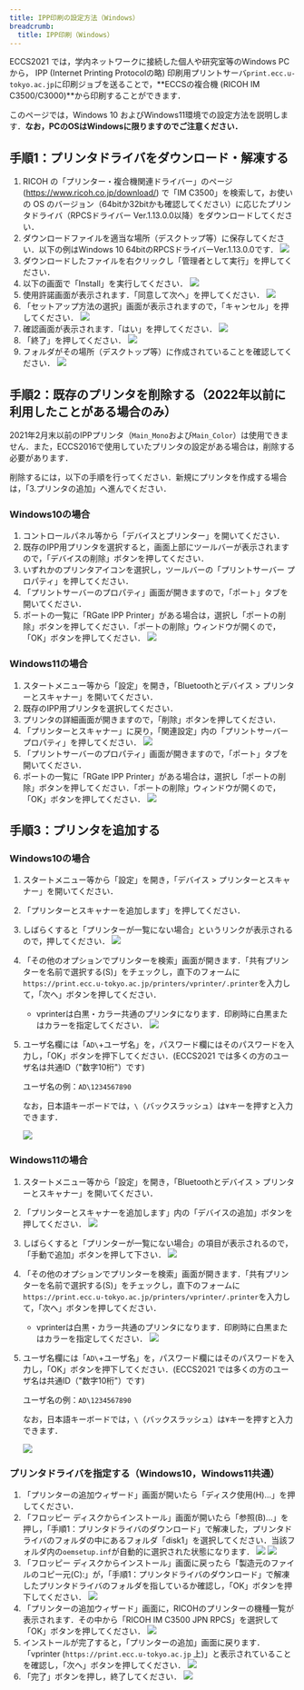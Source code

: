```yaml
---
title: IPP印刷の設定方法（Windows）
breadcrumb:
  title: IPP印刷（Windows）
---
```


ECCS2021 では，学内ネットワークに接続した個人や研究室等のWindows PCから， IPP (Internet Printing Protocolの略) 印刷用プリントサーバ`print.ecc.u-tokyo.ac.jp`に印刷ジョブを送ることで，**ECCSの複合機 (RICOH IM C3500/C3000)**から印刷することができます．

このページでは，Windows 10 およびWindows11環境での設定方法を説明します．**なお，PCのOSはWindowsに限りますのでご注意ください．**

## 手順1：プリンタドライバをダウンロード・解凍する

1. RICOH の「プリンター・複合機関連ドライバー」のページ (<https://www.ricoh.co.jp/download/>) で「IM C3500」を検索して，お使いの OS のバージョン（64bitか32bitかも確認してください）に応じたプリンタドライバ（RPCSドライバー Ver.1.13.0.0以降）をダウンロードしてください．
1. ダウンロードファイルを適当な場所（デスクトップ等）に保存してください．以下の例はWindows 10 64bitのRPCSドライバーVer.1.13.0.0です．
    ![](./f1.png)
1. ダウンロードしたファイルを右クリックし「管理者として実行」を押してください．
1. 以下の画面で「Install」を実行してください．
    ![](./f2.png)
1. 使用許諾画面が表示されます．「同意して次へ」を押してください．
    ![](./f3.png)
1. 「セットアップ方法の選択」画面が表示されますので，「キャンセル」を押してください．
    ![](./f4.png)
1. 確認画面が表示されます．「はい」を押してください．
    ![](./f5.png)
1. 「終了」を押してください．
    ![](./f6.png)
1. フォルダがその場所（デスクトップ等）に作成されていることを確認してください．
    ![](./f7.png)

## 手順2：既存のプリンタを削除する（2022年以前に利用したことがある場合のみ）

2021年2月末以前のIPPプリンタ（`Main_Mono`および`Main_Color`）は使用できません．また，ECCS2016で使用していたプリンタの設定がある場合は，削除する必要があります．

削除するには，以下の手順を行ってください．新規にプリンタを作成する場合は，「3.プリンタの追加」へ進んでください．

### Windows10の場合

1. コントロールパネル等から「デバイスとプリンター」を開いてください．
1. 既存のIPP用プリンタを選択すると，画面上部にツールバーが表示されますので，「デバイスの削除」ボタンを押してください．
1. いずれかのプリンタアイコンを選択し，ツールバーの「プリントサーバー プロパティ」を押してください．
1. 「プリントサーバーのプロパティ」画面が開きますので，「ポート」タブを開いてください．
1. ポートの一覧に「RGate IPP Printer」がある場合は，選択し「ポートの削除」ボタンを押してください．「ポートの削除」ウィンドウが開くので，「OK」ボタンを押してください．
    ![](./f20.png)

### Windows11の場合

1. スタートメニュー等から「設定」を開き，「Bluetoothとデバイス > プリンターとスキャナー」を開いてください．
1. 既存のIPP用プリンタを選択してください．
1. プリンタの詳細画面が開きますので，「削除」ボタンを押してください．
1. 「プリンターとスキャナー」に戻り，「関連設定」内の「プリントサーバープロパティ」を押してください．
    ![](f21.png)
1. 「プリントサーバーのプロパティ」画面が開きますので，「ポート」タブを開いてください．
1. ポートの一覧に「RGate IPP Printer」がある場合は，選択し「ポートの削除」ボタンを押してください．「ポートの削除」ウィンドウが開くので，「OK」ボタンを押してください．
    ![](f20.png)

## 手順3：プリンタを追加する

### Windows10の場合

1. スタートメニュー等から「設定」を開き，「デバイス > プリンターとスキャナー」を開いてください．
1. 「プリンターとスキャナーを追加します」を押してください．
1. しばらくすると「プリンターが一覧にない場合」というリンクが表示されるので，押してください．
    ![](./f9.png)
1. 「その他のオプションでプリンターを検索」画面が開きます．「共有プリンターを名前で選択する(S)」をチェックし，直下のフォームに`https://print.ecc.u-tokyo.ac.jp/printers/vprinter/.printer`を入力して，「次へ」ボタンを押してください．
    - vprinterは白黒・カラー共通のプリンタになります．印刷時に白黒またはカラーを指定してください．
    ![](./f11.png)
1. ユーザ名欄には「`AD\`+ユーザ名」を，パスワード欄にはそのパスワードを入力し，「OK」ボタンを押下してください．(ECCS2021 では多くの方のユーザ名は共通ID（"数字10桁"）です)

    ユーザ名の例：`AD\1234567890`

    なお，日本語キーボードでは，`\`（バックスラッシュ）は`¥`キーを押すと入力できます．

    ![](./f12.png)

### Windows11の場合

1. スタートメニュー等から「設定」を開き，「Bluetoothとデバイス > プリンターとスキャナー」を開いてください．
1. 「プリンターとスキャナーを追加します」内の「デバイスの追加」ボタンを押してください．
    ![](./f23.png)
1. しばらくすると「プリンターが一覧にない場合」の項目が表示されるので，「手動で追加」ボタンを押して下さい．
    ![](./f24.png)
1. 「その他のオプションでプリンターを検索」画面が開きます．「共有プリンターを名前で選択する(S)」をチェックし，直下のフォームに`https://print.ecc.u-tokyo.ac.jp/printers/vprinter/.printer`を入力して，「次へ」ボタンを押してください．
    - vprinterは白黒・カラー共通のプリンタになります．印刷時に白黒またはカラーを指定してください．
    ![](./f25.png)
1. ユーザ名欄には「`AD\`+ユーザ名」を，パスワード欄にはそのパスワードを入力し，「OK」ボタンを押下してください．(ECCS2021 では多くの方のユーザ名は共通ID（"数字10桁"）です)

    ユーザ名の例：`AD\1234567890`

    なお，日本語キーボードでは，`\`（バックスラッシュ）は`¥`キーを押すと入力できます．

    ![](./f26.png)

### プリンタドライバを指定する（Windows10，Windows11共通）

1. 「プリンターの追加ウィザード」画面が開いたら「ディスク使用(H)...」を押してください．
1. 「フロッピー ディスクからインストール」画面が開いたら「参照(B)...」を押し，「手順1：プリンタドライバのダウンロード」で解凍した，プリンタドライバのフォルダの中にあるフォルダ「disk1」を選択してください．当該フォルダ内の`oemsetup.inf`が自動的に選択された状態になります．
    ![](./f14.png)
    ![](./f13.png)
1. 「フロッピー ディスクからインストール」画面に戻ったら「製造元のファイルのコピー元(C):」が，「手順1：プリンタドライバのダウンロード」で解凍したプリンタドライバのフォルダを指しているか確認し，「OK」ボタンを押下してください．
    ![](./f14.png)
1. 「プリンターの追加ウィザード」画面に，RICOHのプリンターの機種一覧が表示されます．その中から「RICOH IM C3500 JPN RPCS」を選択して「OK」ボタンを押してください．
    ![](./f15.png)
1. インストールが完了すると，「プリンターの追加」画面に戻ります．「vprinter (`https://print.ecc.u-tokyo.ac.jp` 上)」と表示されていることを確認し，「次へ」ボタンを押してください．
    ![](./f16.png)
1. 「完了」ボタンを押し，終了してください．
    ![](./f17.png)
